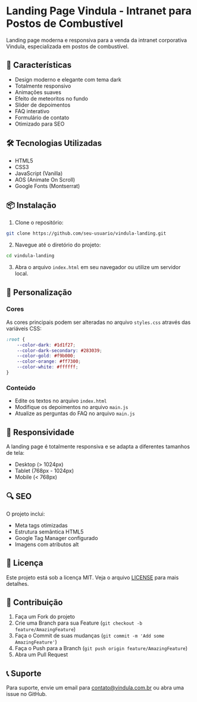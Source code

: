 # Landing Page Vindula - Intranet para Postos de Combustível

Landing page moderna e responsiva para a venda da intranet corporativa Vindula, especializada em postos de combustível.

## 🚀 Características

- Design moderno e elegante com tema dark
- Totalmente responsivo
- Animações suaves
- Efeito de meteoritos no fundo
- Slider de depoimentos
- FAQ interativo
- Formulário de contato
- Otimizado para SEO

## 🛠️ Tecnologias Utilizadas

- HTML5
- CSS3
- JavaScript (Vanilla)
- AOS (Animate On Scroll)
- Google Fonts (Montserrat)

## 📦 Instalação

1. Clone o repositório:
```bash
git clone https://github.com/seu-usuario/vindula-landing.git
```

2. Navegue até o diretório do projeto:
```bash
cd vindula-landing
```

3. Abra o arquivo `index.html` em seu navegador ou utilize um servidor local.

## 🎨 Personalização

### Cores
As cores principais podem ser alteradas no arquivo `styles.css` através das variáveis CSS:

```css
:root {
    --color-dark: #1d1f27;
    --color-dark-secondary: #283039;
    --color-gold: #f9b000;
    --color-orange: #ff7300;
    --color-white: #ffffff;
}
```

### Conteúdo
- Edite os textos no arquivo `index.html`
- Modifique os depoimentos no arquivo `main.js`
- Atualize as perguntas do FAQ no arquivo `main.js`

## 📱 Responsividade

A landing page é totalmente responsiva e se adapta a diferentes tamanhos de tela:
- Desktop (> 1024px)
- Tablet (768px - 1024px)
- Mobile (< 768px)

## 🔍 SEO

O projeto inclui:
- Meta tags otimizadas
- Estrutura semântica HTML5
- Google Tag Manager configurado
- Imagens com atributos alt

## 📄 Licença

Este projeto está sob a licença MIT. Veja o arquivo [LICENSE](LICENSE) para mais detalhes.

## 👥 Contribuição

1. Faça um Fork do projeto
2. Crie uma Branch para sua Feature (`git checkout -b feature/AmazingFeature`)
3. Faça o Commit de suas mudanças (`git commit -m 'Add some AmazingFeature'`)
4. Faça o Push para a Branch (`git push origin feature/AmazingFeature`)
5. Abra um Pull Request

## 📞 Suporte

Para suporte, envie um email para contato@vindula.com.br ou abra uma issue no GitHub. 